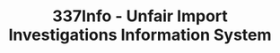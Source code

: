 ---
bigquery: https://console.cloud.google.com/bigquery?p=patents-public-data&d=usitc_investigations&page=dataset&project=sheets-management-319211
citation: US International Trade Commission 337Info Unfair Import Investigations Information
  System
contributors: US International Trade Comission
cost: None
description: US International Trade Commission 337Info Unfair Import Investigations
  Information System contains data on investigations done under Section 337. Section
  337 declares the infringement of certain statutory intellectual property rights
  and other forms of unfair competition in import trade to be unlawful practices.
  Most Section 337 investigations involve allegations of patent or registered trademark
  infringement.
documentation: FAQ and tutorial available on the site
last_edit: Mon, 04 Apr 2022 19:10:40 GMT
location: https://pubapps2.usitc.gov/337external/
maintained_by: US International Trade Comission
schema_fields: '[''complainant'', ''teoProceedingInvolved'', ''id'', ''actualStartDateEvidHear'',
  ''endDateMarkmanHearing'', ''targetDate'', ''currentActiveALJ'', ''copyrightNumbers'',
  ''respondent'', ''currentStatus'', ''aljAssigned'', ''scheduledEndDateEvidHear'',
  ''investigationNo'', ''finalDetViolation'', ''dateCreated'', ''startDateMarkmanHearing'',
  ''scheduledStartDateEvidHear'', ''patentNumbers'', ''dateComplaintFiled'', ''teoReliefGranted'',
  ''ouiiAttorney'', ''markmanHearing'', ''reportingRequirements'', ''docketNo'', ''investigationTermDate'',
  ''issueDateOtherNonFinal'', ''finalIdOnViolationIssue'', ''finalIdOnViolationDue'',
  ''title'', ''investigationType'', ''trademarkNumbers'', ''invUnfairAct'', ''lastUpdated'',
  ''internalRemand'', ''ouiiParticipation'', ''patentNumber'', ''gcAttorney'', ''teoIdIssueDate'',
  ''finalDetNoViolation'', ''publication_number'', ''htsNumbers'', ''actualEndDateEvidHear'',
  ''teoIdDueDate'', ''cafcAppeals'', ''dateOfPublicationFrNotice'']'
shortname: unfair_import_investigations
tags:
- import
- legal
- trade
timeframe: 2008-2021 (prior to 2008 downloadable as a JSON file)
title: 337Info - Unfair Import Investigations Information System
uuid: 2721f5ec-e599-4890-9265-9706719fc71e
---